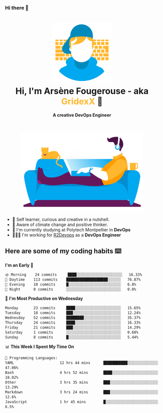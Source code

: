 ### Hi there 👋

<!--
**GridexX/gridexx** is a ✨ _special_ ✨ repository because its `README.md` (this file) appears on your GitHub profile.

Here are some ideas to get you started:

- 🔭 I’m currently working on ...
- 🌱 I’m currently learning ...
- 👯 I’m looking to collaborate on ...
- 🤔 I’m looking for help with ...
- 💬 Ask me about ...
- 📫 How to reach me: ...
- 😄 Pronouns: ...
- ⚡ Fun fact: ...
-->


<!-- Header -->
<h1 align="center">
  <img src="./images/user_profile.png" width="200">
  <br>
  Hi, I'm Arsène Fougerouse - aka <span style="color:#ffb72e">GridexX</span> 👋
</h1>


<p align="center">
  <b>A creative DevOps Engineer </b>
</p>
<br/>
<p align="center">
  <img src="./images/man_couch.png" width="400">
</p>

- 🎨 Self learner, curious and creative in a nutshell. 
- 🌱 Aware of climate change and positive thinker.
- 📕 I'm currently studying at Polytech Montpellier in **DevOps**
- 👨🏻‍💻 I'm working for [R2Devops](https://r2devops.io) as a **DevOps Engineer**


## Here are some of my coding habits ⌨️

<!-- Add a section about tech and Ops stack
  Like this one : https://github.com/Xanthus58#-tech-stack
-->
<!--START_SECTION:waka-->
**I'm an Early 🐤** 

```text
🌞 Morning    24 commits     ████░░░░░░░░░░░░░░░░░░░░░   16.33% 
🌆 Daytime    113 commits    ███████████████████░░░░░░   76.87% 
🌃 Evening    10 commits     █░░░░░░░░░░░░░░░░░░░░░░░░   6.8% 
🌙 Night      0 commits      ░░░░░░░░░░░░░░░░░░░░░░░░░   0.0%

```
📅 **I'm Most Productive on Wednesday** 

```text
Monday       23 commits     ████░░░░░░░░░░░░░░░░░░░░░   15.65% 
Tuesday      18 commits     ███░░░░░░░░░░░░░░░░░░░░░░   12.24% 
Wednesday    52 commits     ████████░░░░░░░░░░░░░░░░░   35.37% 
Thursday     24 commits     ████░░░░░░░░░░░░░░░░░░░░░   16.33% 
Friday       21 commits     ███░░░░░░░░░░░░░░░░░░░░░░   14.29% 
Saturday     1 commits      ░░░░░░░░░░░░░░░░░░░░░░░░░   0.68% 
Sunday       8 commits      █░░░░░░░░░░░░░░░░░░░░░░░░   5.44%

```


📊 **This Week I Spent My Time On** 

```text
💬 Programming Languages: 
YAML                     12 hrs 44 mins      ███████████░░░░░░░░░░░░░░   47.06% 
Bash                     4 hrs 52 mins       ████░░░░░░░░░░░░░░░░░░░░░   18.02% 
Other                    3 hrs 35 mins       ███░░░░░░░░░░░░░░░░░░░░░░   13.29% 
Markdown                 3 hrs 24 mins       ███░░░░░░░░░░░░░░░░░░░░░░   12.6% 
JavaScript               1 hr 45 mins        █░░░░░░░░░░░░░░░░░░░░░░░░   6.5%

```


<!--END_SECTION:waka-->
